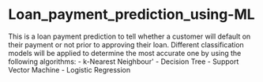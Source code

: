 # Loan_payment_prediction_using-ML
This is a loan payment prediction to tell whether a customer will default on their payment or not prior to approving their loan.  Different classification models will be applied to determine the most accurate one by using the following algorithms:  - k-Nearest Neighbour' - Decision Tree - Support Vector Machine - Logistic Regression   
